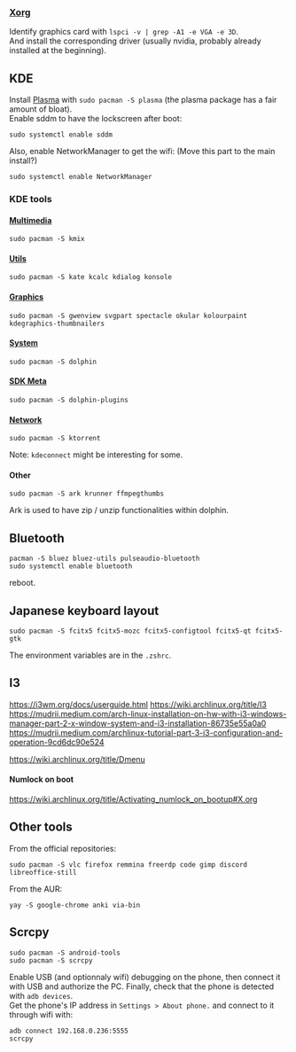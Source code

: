 ### [Xorg](https://wiki.archlinux.org/title/Xorg)
Identify graphics card with `lspci -v | grep -A1 -e VGA -e 3D`.\
And install the corresponding driver (usually nvidia, probably already installed at the beginning).

## KDE
Install [Plasma](https://wiki.archlinux.org/title/KDE#Plasma) with `sudo pacman -S plasma` (the plasma package has  a fair amount of bloat).\
Enable sddm to have the lockscreen after boot:
```console
sudo systemctl enable sddm
```
Also, enable NetworkManager to get the wifi:   (Move this part to the main install?)
```console
sudo systemctl enable NetworkManager
```

### KDE tools
#### [Multimedia](https://archlinux.org/packages/extra/any/kde-multimedia-meta/)
```console
sudo pacman -S kmix
```

#### [Utils](https://archlinux.org/groups/x86_64/kde-utilities/)
```console
sudo pacman -S kate kcalc kdialog konsole
```

#### [Graphics](https://archlinux.org/packages/extra/any/kde-graphics-meta/)
```console
sudo pacman -S gwenview svgpart spectacle okular kolourpaint kdegraphics-thumbnailers
```

#### [System](https://archlinux.org/packages/extra/any/kde-system-meta/)
```console
sudo pacman -S dolphin
```

#### [SDK Meta](https://archlinux.org/packages/extra/any/kde-sdk-meta/)
```console
sudo pacman -S dolphin-plugins
```

#### [Network](https://archlinux.org/packages/extra/any/kde-network-meta/)
```console
sudo pacman -S ktorrent
```
Note: `kdeconnect` might be interesting for some.

#### Other
```console
sudo pacman -S ark krunner ffmpegthumbs
```
Ark is used to have zip / unzip functionalities within dolphin.

## Bluetooth
```console
pacman -S bluez bluez-utils pulseaudio-bluetooth
sudo systemctl enable bluetooth
```
reboot.

## Japanese keyboard layout
```console
sudo pacman -S fcitx5 fcitx5-mozc fcitx5-configtool fcitx5-qt fcitx5-gtk
```

The environment variables are in the `.zshrc`.


## I3
https://i3wm.org/docs/userguide.html
https://wiki.archlinux.org/title/I3
https://mudrii.medium.com/arch-linux-installation-on-hw-with-i3-windows-manager-part-2-x-window-system-and-i3-installation-86735e55a0a0
https://mudrii.medium.com/archlinux-tutorial-part-3-i3-configuration-and-operation-9cd6dc90e524

https://wiki.archlinux.org/title/Dmenu

#### Numlock on boot
https://wiki.archlinux.org/title/Activating_numlock_on_bootup#X.org

## Other tools
From the official repositories:
```console
sudo pacman -S vlc firefox remmina freerdp code gimp discord libreoffice-still
```

From the AUR:
```console
yay -S google-chrome anki via-bin
```

## Scrcpy
```console
sudo pacman -S android-tools
sudo pacman -S scrcpy
```

Enable USB (and optionnaly wifi) debugging on the phone, then connect it with USB and authorize the PC. Finally, check that the phone is detected with `adb devices`.\
Get the phone's IP address in `Settings > About phone.` and connect to it through wifi with:
```console
adb connect 192.168.0.236:5555
scrcpy
```
